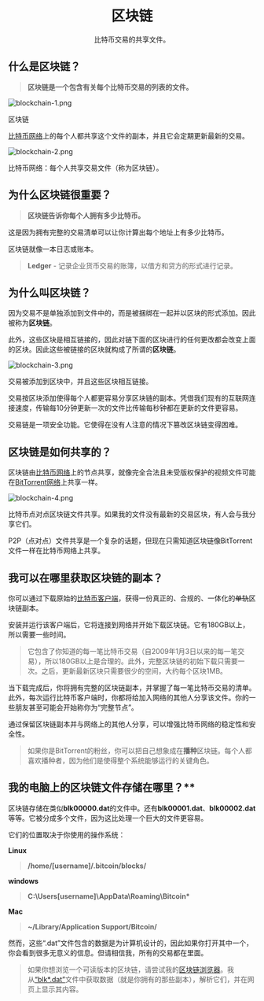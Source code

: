 # <center>区块链</center>
<center>比特币交易的共享文件。</center>

## 什么是区块链？
>**区块链是一个包含有关每个比特币交易的列表的文件。**

![blockchain-1.png](img/blockchain-1.png)
  
区块链

[比特币网络](../../1.Network/Network.md)上的每个人都共享这个文件的副本，并且它会定期更新最新的交易。

![blockchain-2.png](img/blockchain-2.png)  

比特币网络：每个人共享交易文件（称为区块链）。

## 为什么区块链很重要？

>**区块链告诉你每个人拥有多少比特币。**

这是因为拥有完整的交易清单可以让你计算出每个地址上有多少比特币。

区块链就像一本日志或账本。

>**Ledger** - 记录企业货币交易的账簿，以借方和贷方的形式进行记录。

## 为什么叫区块链？
因为交易不是单独添加到文件中的，而是被捆绑在一起并以区块的形式添加。因此被称为**区块链**。

此外，这些区块是相互链接的，因此对链下面的区块进行的任何更改都会改变上面的区块。因此这些被链接的区块就构成了所谓的**区块链**。

![blockchain-3.png](img/blockchain-3%20(1).png)

交易被添加到区块中，并且这些区块相互链接。

交易按区块添加使得每个人都更容易分享区块链的副本。凭借我们现有的互联网连接速度，传输每10分钟更新一次的文件比传输每秒钟都在更新的文件更容易。

交易链是一项安全功能。它使得在没有人注意的情况下篡改区块链变得困难。

## 区块链是如何共享的？
区块链由[比特币网络](../../1.Network/Network.md)上的节点共享，就像完全合法且未受版权保护的视频文件可能在[BitTorrent网络](https://en.wikipedia.org/wiki/BitTorrent)上共享一样。

![blockchain-4.png](img/blockchain-4%20(1).png)  

比特币点对点区块链文件共享。如果我的文件没有最新的交易区块，有人会与我分享它们。

P2P（点对点）文件共享是一个复杂的话题，但现在只需知道区块链像BitTorrent文件一样在比特币网络上共享。

## 我可以在哪里获取区块链的副本？

你可以通过下载原始的[比特币客户端](https://bitcoin.org/en/download)，获得一份真正的、合规的、一体化的~~单轨~~区块链副本。

安装并运行该客户端后，它将连接到网络并开始下载区块链。它有180GB以上，所以需要一些时间。

>它包含了你知道的每一笔比特币交易（自2009年1月3日以来的每一笔交易），所以180GB以上是合理的。此外，完整区块链的初始下载只需要一次。之后，更新最新区块只需要很少的空间，大约每个区块1MB。

当下载完成后，你将拥有完整的区块链副本，并掌握了每一笔比特币交易的清单。此外，每次运行比特币客户端时，你都将给加入网络的其他人分享该文件。你的一些朋友甚至可能会开始称你为“完整节点”。

通过保留区块链副本并与网络上的其他人分享，可以增强比特币网络的稳定性和安全性。

>如果你是BitTorrent的粉丝，你可以把自己想象成在**播种**区块链。每个人都喜欢播种者，因为他们是使得整个系统能够运行的关键角色。

## 我的电脑上的区块链文件存储在哪里？**
区块链存储在类似**blk00000.dat**的文件中。还有**blk00001.dat**、**blk00002.dat**等等。它被分成多个文件，因为这比处理一个巨大的文件更容易。

它们的位置取决于你使用的操作系统：

**Linux**
>**/home/[username]/.bitcoin/blocks/**

**windows**
>**C:\Users\[username]\AppData\Roaming\Bitcoin\***

**Mac**
>**~/Library/Application Support/Bitcoin/**

然而，这些“.dat”文件包含的数据是为计算机设计的，因此如果你打开其中一个，你会看到很多无意义的信息。但请相信我，所有的交易都在里面。

>如果你想浏览一个可读版本的区块链，请尝试我的[区块链浏览器](https://learnmeabitcoin.com/explorer)。我从[“blk*.dat”](../../../../Technical/Blockchain/Blkdat/blkdat.md)文件中获取数据（就是你拥有的那些副本），解析它们，并在网页上显示其内容。